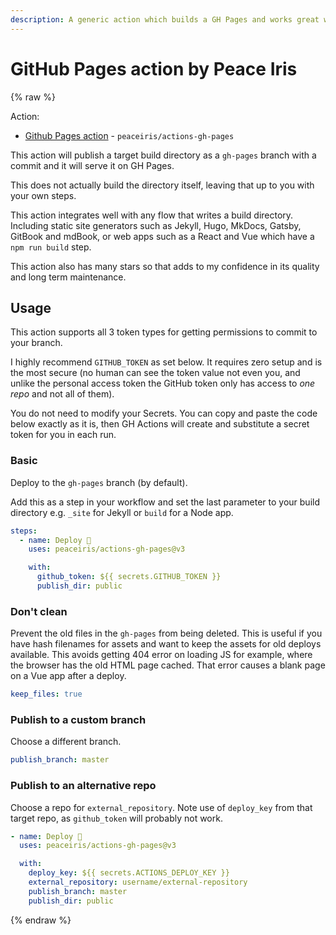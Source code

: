 ```yaml
---
description: A generic action which builds a GH Pages and works great with Jekyll and React/Vue JS apps
---
```

# GitHub Pages action by Peace Iris

{% raw %}

Action:

- [Github Pages action](https://github.com/marketplace/actions/github-pages-action) - `peaceiris/actions-gh-pages`

This action will publish a target build directory as a `gh-pages` branch with a commit and it will serve it on GH Pages.

This does not actually build the directory itself, leaving that up to you with your own steps.

This action integrates well with any flow that writes a build directory. Including static site generators such as Jekyll, Hugo, MkDocs, Gatsby, GitBook and mdBook, or web apps such as a React and Vue which have a `npm run build` step.

This action also has many stars so that adds to my confidence in its quality and long term maintenance.


## Usage

This action supports all 3 token types for getting permissions to commit to your branch.

I highly recommend `GITHUB_TOKEN` as set below. It requires zero setup and is the most secure (no human can see the token value not even you, and unlike the personal access token the GitHub token only has access to _one repo_ and not all of them). 

You do not need to modify your Secrets. You can copy and paste the code below exactly as it is, then GH Actions will create and substitute a secret token for you in each run.

### Basic

Deploy to the `gh-pages` branch (by default).

Add this as a step in your workflow and set the last parameter to your build directory e.g. `_site` for Jekyll or `build` for a Node app.

```yaml
steps:
  - name: Deploy 🚀
    uses: peaceiris/actions-gh-pages@v3

    with:
      github_token: ${{ secrets.GITHUB_TOKEN }}
      publish_dir: public
```

### Don't clean

Prevent the old files in the `gh-pages` from being deleted. This is useful if you have hash filenames for assets and want to keep the assets for old deploys available. This avoids getting 404 error on loading JS for example, where the browser has the old HTML page cached. That error causes a blank page on a Vue app after a deploy.

```yaml
keep_files: true
```

### Publish to a custom branch

Choose a different branch.

```yaml
publish_branch: master
```

### Publish to an alternative repo

Choose a repo for `external_repository`. Note use of `deploy_key` from that target repo, as `github_token` will probably not work.

```yaml
- name: Deploy 🚀
  uses: peaceiris/actions-gh-pages@v3

  with:
    deploy_key: ${{ secrets.ACTIONS_DEPLOY_KEY }}
    external_repository: username/external-repository
    publish_branch: master
    publish_dir: public
```

{% endraw %}
